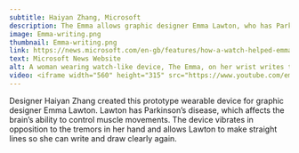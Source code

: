 ```yaml
---
subtitle: Haiyan Zhang, Microsoft
description: The Emma allows graphic designer Emma Lawton, who has Parkinson’s disease, to write and draw clearly.
image: Emma-writing.png
thumbnail: Emma-writing.png
link: https://news.microsoft.com/en-gb/features/how-a-watch-helped-emma-write-again/#sm.000pikcywjjrfmg103i2hsvtn0lwb#GmAqVUZK15QdeUC0.97
text: Microsoft News Website
alt: A woman wearing watch-like device, The Emma, on her wrist writes the name Emma on a sheet of lined paper.
video: <iframe width="560" height="315" src="https://www.youtube.com/embed/k9Rm-U9havE" frameborder="0" allowfullscreen></iframe>
---
```

Designer Haiyan Zhang created this prototype wearable device for graphic designer Emma Lawton. Lawton has Parkinson’s disease, which affects the brain’s ability to control muscle movements. The device vibrates in opposition to the tremors in her hand and allows Lawton to make straight lines so she can write and draw clearly again.
